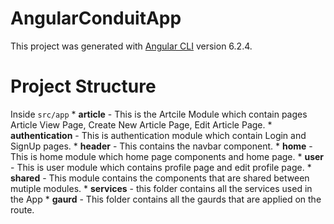 # AngularConduitApp

This project was generated with [Angular CLI](https://github.com/angular/angular-cli) version 6.2.4.

# Project Structure
  Inside `src/app`
    * **article** - This is the Artcile Module which contain pages Article View Page, Create New Article Page, Edit Article Page.
    * **authentication** - This is authentication module which contain Login and SignUp pages.
    * **header** - This contains the navbar component.
    * **home** - This is home module which home page components and home page.
    * **user** - This is user module which contains profile page and edit profile page.
    * **shared** - This module contains the components that are shared between mutiple modules.
    * **services** - this folder contains all the services used in the App
    * **gaurd** - This folder contains all the gaurds that are applied on the route.
 